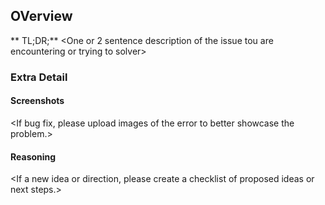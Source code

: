 ## OVerview
** TL;DR;**
<One or 2 sentence description of the issue tou are encountering or trying to solver>

### Extra Detail

#### Screenshots
<If bug fix, please upload images of the error to better showcase the problem.>

#### Reasoning
<If a new idea or direction, please create a checklist of proposed ideas or next steps.>
